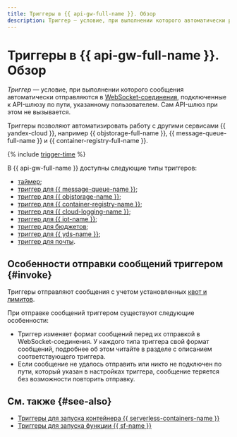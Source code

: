 ```yaml
---
title: Триггеры в {{ api-gw-full-name }}. Обзор
description: Триггер — условие, при выполнении которого автоматически рассылается сообщение в соединения по протоколу WebSocket. Триггеры позволяют автоматизировать работу с другими сервисами {{ yandex-cloud }}, например Yandex Object Storage, Yandex Message Queue и Yandex IoT Core.
---
```


# Триггеры в {{ api-gw-full-name }}. Обзор

_Триггер_ — условие, при выполнении которого сообщения автоматически отправляются в [WebSocket-соединения](../extensions/websocket.md), подключенные к API-шлюзу по пути, указанному пользователем. Сам API-шлюз при этом не вызывается.

Триггеры позволяют автоматизировать работу с другими сервисами {{ yandex-cloud }}, например {{ objstorage-full-name }}, {{ message-queue-full-name }} и {{ container-registry-full-name }}.

{% include [trigger-time](../../../_includes/functions/trigger-time.md) %}

В {{ api-gw-full-name }} доступны следующие типы триггеров: 
* [таймер](timer.md);
* [триггер для {{ message-queue-name }}](ymq-trigger.md);
* [триггер для {{ objstorage-name }}](os-trigger.md);
* [триггер для {{ container-registry-name }}](cr-trigger.md);
* [триггер для {{ cloud-logging-name }}](cloud-logging-trigger.md);
* [триггер для {{ iot-name }}](iot-core-trigger.md);
* [триггер для бюджетов](budget-trigger.md);
* [триггер для {{ yds-name }}](data-streams-trigger.md);
* [триггер для почты](mail-trigger.md).

## Особенности отправки сообщений триггером {#invoke}

Триггеры отправляют сообщения с учетом установленных [квот и лимитов](../limits.md).

При отправке сообщений триггером существуют следующие особенности:
* Триггер изменяет формат сообщений перед их отправкой в WebSocket-соединения. У каждого типа триггера свой формат сообщений, подробнее об этом читайте в разделе с описанием соответствующего триггера.
* Если сообщение не удалось отправить или никто не подключен по пути, который указан в настройках триггера, сообщение теряется без возможности повторить отправку.

## См. также {#see-also}

* [Триггеры для запуска контейнера {{ serverless-containers-name }}](../../../serverless-containers/concepts/trigger/index.md)
* [Триггеры для запуска функции {{ sf-name }}](../../../functions/concepts/trigger/index.md)
